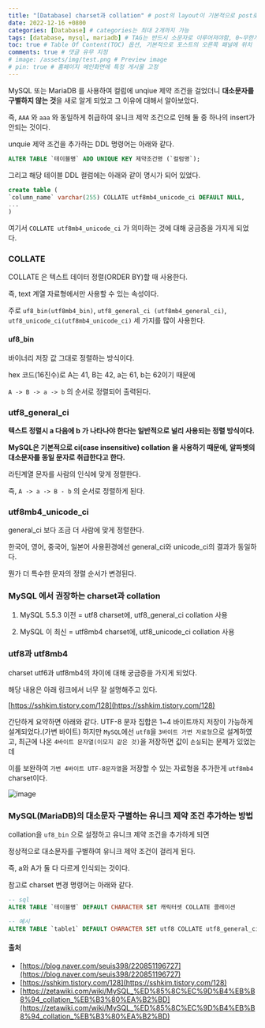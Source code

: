 ```yaml
---
title: "[Database] charset과 collation" # post의 layout이 기본적으로 post로 설정되어있어서 Front Matter에 따로 layout변수를 만들어 주지 않아도 됨
date: 2022-12-16 +0800
categories: [Database] # categories는 최대 2개까지 가능
tags: [database, mysql, mariadb] # TAG는 반드시 소문자로 이루어져야함, 0~무한개까지 지정 가능
toc: true # Table Of Content(TOC) 옵션, 기본적으로 포스트의 오른쪽 패널에 위치
comments: true # 댓글 유무 지정
# image: /assets/img/test.png # Preview image
# pin: true # 홈페이지 메인화면에 특정 게시물 고정
---
```


MySQL 또는 MariaDB 를 사용하여 컬럼에 unqiue 제약 조건을 걸었더니 <b>대소문자를 구별하지 않는 것</b>을 새로 알게 되었고 그 이유에 대해서 알아보았다.

즉, `AAA` 와 `aaa` 와 동일하게 취급하여 유니크 제약 조건으로 인해 둘 중 하나의 insert가 안되는 것이다.

unquie 제약 조건을 추가하는 DDL 명령어는 아래와 같다.

```sql
ALTER TABLE `테이블명` ADD UNIQUE KEY 제약조건명 (`컬럼명`);
```

그리고 해당 테이블 DDL 컬럼에는 아래와 같이 명시가 되어 있었다.

```sql
create table (
`column_name` varchar(255) COLLATE utf8mb4_unicode_ci DEFAULT NULL,
...
)
```

여기서 `COLLATE utf8mb4_unicode_ci` 가 의미하는 것에 대해 궁금증을 가지게 되었다.

### COLLATE
COLLATE 은 텍스트 데이터 정렬(ORDER BY)할 때 사용한다. 

즉, text 계열 자료형에서만 사용할 수 있는 속성이다.

주로 `uf8_bin(utf8mb4_bin)`, `utf8_general_ci (utf8mb4_general_ci)`, `utf8_unicode_ci(utf8mb4_unicode_ci)` 세 가지를 많이 사용한다.

#### uf8_bin
바이너리 저장 값 그대로 정렬하는 방식이다.

hex 코드(16진수)로 A는 41, B는 42, a는 61, b는 62이기 때문에

`A -> B -> a -> b` 의 순서로 정렬되어 출력된다.

### utf8_general_ci
<b>텍스트 정렬시 a 다음에 b 가 나타나야 한다는 일반적으로 널리 사용되는 정렬 방식이다.</b>

<b>MySQL은 기본적으로 ci(case insensitive) collation 을 사용하기 때문에, 알파벳의 대소문자를 동일 문자로 취급한다고 한다.</b>

라틴계열 문자를 사람의 인식에 맞게 정렬한다.

즉, `A -> a -> B - b` 의 순서로 정렬하게 된다.

### utf8mb4_unicode_ci
general_ci 보다 조금 더 사람에 맞게 정렬한다.

한국어, 영어, 중국어, 일본어 사용환경에선 general_ci와 unicode_ci의 결과가 동일하다.

뭔가 더 특수한 문자의 정렬 순서가 변경된다.

### MySQL 에서 권장하는 charset과 collation
1) MySQL 5.5.3 이전 = utf8 charset에, utf8_general_ci collation 사용

2) MySQL 이 최신 = utf8mb4 charset에, utf8_unicode_ci collation 사용

### utf8과 utf8mb4
charset utf6과 utf8mb4의 차이에 대해 궁금증을 가지게 되었다.

해당 내용은 아래 링크에서 너무 잘 설명해주고 있다.

[https://sshkim.tistory.com/128](https://sshkim.tistory.com/128)

간단하게 요약하면 아래와 같다.
UTF-8 문자 집합은 1~4 바이트까지 저장이 가능하게 설계되었다.(가변 바이트)
하지만 `MySQL`에선 `utf8`을 `3바이트 가변 자료형`으로 설계하였고, 최근에 나온 `4바이트 문자열(이모지 같은 것)`을 저장하면 값이 `손실`되는 문제가 있었는데

이를 보완하여 `가변 4바이트 UTF-8문자열`을 저장할 수 있는 자료형을 추가한게 `utf8mb4` charset이다.

![image](https://user-images.githubusercontent.com/44339530/208071758-037542b9-0d41-418b-89e4-bc44969fde94.png)


### MySQL(MariaDB)의 대소문자 구별하는 유니크 제약 조건 추가하는 방법

collation을 `uf8_bin` 으로 설정하고 유니크 제약 조건을 추가하게 되면

정상적으로 대소문자를 구별하여 유니크 제약 조건이 걸리게 된다.

즉, a와 A가 둘 다 다르게 인식되는 것이다.

참고로 charset 변경 명령어는 아래와 같다.

```sql
-- sql
ALTER TABLE `테이블명` DEFAULT CHARACTER SET 캐릭터셋 COLLATE 콜레이션

-- 예시
ALTER TABLE `table1` DEFAULT CHARACTER SET utf8 COLLATE utf8_general_ci
```

#### 출처
- [https://blog.naver.com/seuis398/220851196727](https://blog.naver.com/seuis398/220851196727)
- [https://sshkim.tistory.com/128](https://sshkim.tistory.com/128)
- [https://zetawiki.com/wiki/MySQL_%ED%85%8C%EC%9D%B4%EB%B8%94_collation_%EB%B3%80%EA%B2%BD](https://zetawiki.com/wiki/MySQL_%ED%85%8C%EC%9D%B4%EB%B8%94_collation_%EB%B3%80%EA%B2%BD)